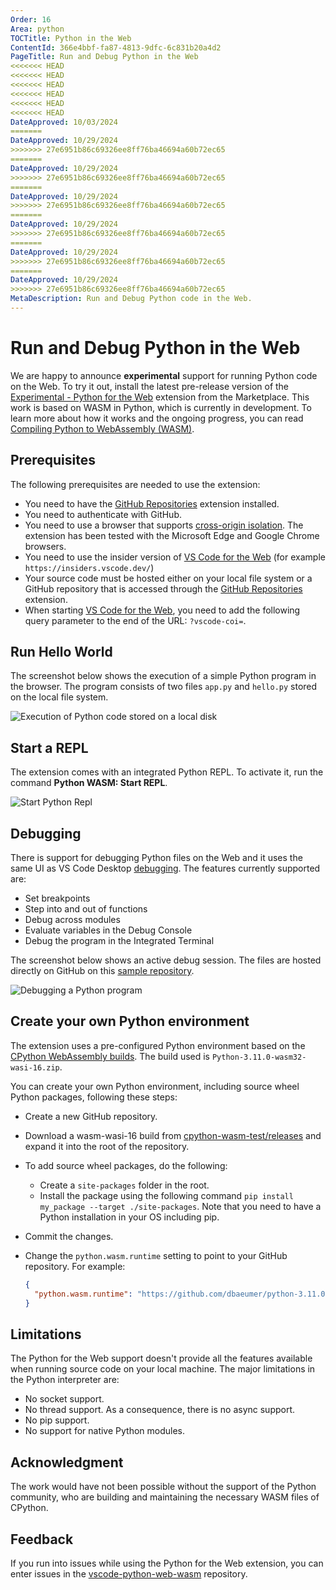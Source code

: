 ```yaml
---
Order: 16
Area: python
TOCTitle: Python in the Web
ContentId: 366e4bbf-fa87-4813-9dfc-6c831b20a4d2
PageTitle: Run and Debug Python in the Web
<<<<<<< HEAD
<<<<<<< HEAD
<<<<<<< HEAD
<<<<<<< HEAD
<<<<<<< HEAD
<<<<<<< HEAD
DateApproved: 10/03/2024
=======
DateApproved: 10/29/2024
>>>>>>> 27e6951b86c69326ee8ff76ba46694a60b72ec65
=======
DateApproved: 10/29/2024
>>>>>>> 27e6951b86c69326ee8ff76ba46694a60b72ec65
=======
DateApproved: 10/29/2024
>>>>>>> 27e6951b86c69326ee8ff76ba46694a60b72ec65
=======
DateApproved: 10/29/2024
>>>>>>> 27e6951b86c69326ee8ff76ba46694a60b72ec65
=======
DateApproved: 10/29/2024
>>>>>>> 27e6951b86c69326ee8ff76ba46694a60b72ec65
=======
DateApproved: 10/29/2024
>>>>>>> 27e6951b86c69326ee8ff76ba46694a60b72ec65
MetaDescription: Run and Debug Python code in the Web.
---
```

# Run and Debug Python in the Web

We are happy to announce **experimental** support for running Python code on the Web. To try it out, install the latest pre-release version of the [Experimental - Python for the Web](https://marketplace.visualstudio.com/items?itemName=ms-vscode.vscode-python-web-wasm) extension from the Marketplace. This work is based on WASM in Python, which is currently in development. To learn more about how it works and the ongoing progress, you can read [Compiling Python to WebAssembly (WASM)](https://pythondev.readthedocs.io/wasm.html).

## Prerequisites

The following prerequisites are needed to use the extension:

* You need to have the [GitHub Repositories](https://marketplace.visualstudio.com/items?itemName=GitHub.remotehub) extension installed.
* You need to authenticate with GitHub.
* You need to use a browser that supports [cross-origin isolation](https://developer.chrome.com/docs/extensions/mv3/cross-origin-isolation/). The extension has been tested with the Microsoft Edge and Google Chrome browsers.
* You need to use the insider version of [VS Code for the Web](/docs/editor/vscode-web.md) (for example `https://insiders.vscode.dev/`)
* Your source code must be hosted either on your local file system or a GitHub repository that is accessed through the [GitHub Repositories](https://marketplace.visualstudio.com/items?itemName=GitHub.remotehub) extension.
* When starting [VS Code for the Web](/docs/editor/vscode-web.md), you need to add the following query parameter to the end of the URL: `?vscode-coi=`.

## Run Hello World

The screenshot below shows the execution of a simple Python program in the browser. The program consists of two files `app.py` and `hello.py` stored on the local file system.

![Execution of Python code stored on a local disk](images/web/execution-local-files.png)

## Start a REPL

The extension comes with an integrated Python REPL. To activate it, run the command **Python WASM: Start REPL**.

![Start Python Repl](images/web/repl.png)

## Debugging

There is support for debugging Python files on the Web and it uses the same UI as VS Code Desktop [debugging](/docs/python/debugging.md). The features currently supported are:

* Set breakpoints
* Step into and out of functions
* Debug across modules
* Evaluate variables in the Debug Console
* Debug the program in the Integrated Terminal

The screenshot below shows an active debug session. The files are hosted directly on GitHub on this [sample repository](https://github.com/dbaeumer/python-sample).

![Debugging a Python program](images/web/debug.png)

## Create your own Python environment

The extension uses a pre-configured Python environment based on the [CPython WebAssembly builds](https://github.com/tiran/cpython-wasm-test/releases). The build used is `Python-3.11.0-wasm32-wasi-16.zip`.

You can create your own Python environment, including source wheel Python packages, following these steps:

* Create a new GitHub repository.
* Download a wasm-wasi-16 build from [cpython-wasm-test/releases](https://github.com/tiran/cpython-wasm-test/releases) and expand it into the root of the repository.
* To add source wheel packages, do the following:
  * Create a `site-packages` folder in the root.
  * Install the package using the following command `pip install my_package --target ./site-packages`. Note that you need to have a Python installation in your OS including pip.
* Commit the changes.
* Change the `python.wasm.runtime` setting to point to your GitHub repository. For example:

  ```json
  {
    "python.wasm.runtime": "https://github.com/dbaeumer/python-3.11.0"
  }
  ```

## Limitations

The Python for the Web support doesn't provide all the features available when running source code on your local machine. The major limitations in the Python interpreter are:

* No socket support.
* No thread support. As a consequence, there is no async support.
* No pip support.
* No support for native Python modules.

## Acknowledgment

The work would have not been possible without the support of the Python community, who are building and maintaining the necessary WASM files of CPython.

## Feedback

If you run into issues while using the Python for the Web extension, you can enter issues in the [vscode-python-web-wasm](https://github.com/microsoft/vscode-python-web-wasm) repository.
